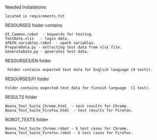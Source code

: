 Needed Instalations:

    located in requirements.txt

RESOURSES folder contains

    UI_Common.robot  - keywords for testing.
    TestData.xlsx   - login data.
    XPATH_variables.robot  - xpath variables.
    PrepareData.py - extracting test data from xlsx file.
    GenerateData.py - generates test data.
    
RESOURSES/EN folder

     Folder contains expected text data for English language (4 tests).

RESOURSES/FI folder

    Folder contains expected text data for Finnish language  (1 test).
          
RESULTS folder

    Noona_Test_Suite_Chrome.html  - test results for Chrome.
    Noona_Test_Suite_Firefox.html  - test results for Firefox.   

ROBOT_TESTS folder

    Noona_Test_Suite_Chrome.robot - 5 test cases for Chrome.
    Noona_Test_Suite_Firefox.robot - 5 test cases for Firefox.





